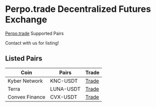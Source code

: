 # Perpo.trade Decentralized Futures Exchange

[Perpo.trade](https://perpo.trade/) Supported Pairs

Contact with us for listing!

## Listed Pairs

| Coin | Pairs | Trade |
| --- | --- | --- |
| Kyber Network | KNC-USDT | [Trade](https://perpo.trade/futures/kncusdt) |
| Terra | LUNA-USDT | [Trade](https://perpo.trade/futures/lunausdt) |
| Convex Finance | CVX-USDT | [Trade](https://perpo.trade/futures/cvxusdt) |
